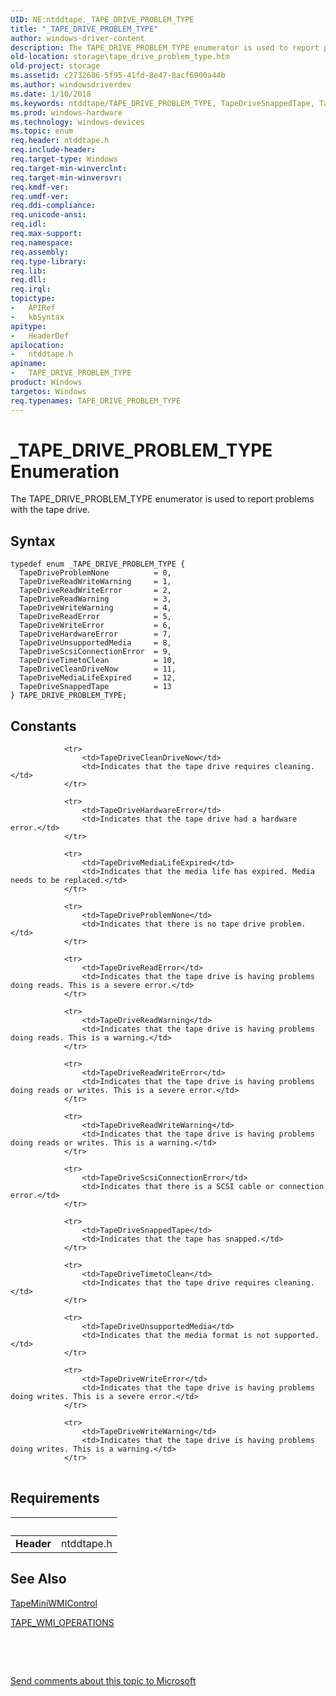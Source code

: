 ```yaml
---
UID: NE:ntddtape._TAPE_DRIVE_PROBLEM_TYPE
title: "_TAPE_DRIVE_PROBLEM_TYPE"
author: windows-driver-content
description: The TAPE_DRIVE_PROBLEM_TYPE enumerator is used to report problems with the tape drive.
old-location: storage\tape_drive_problem_type.htm
old-project: storage
ms.assetid: c2732686-5f95-41fd-8e47-8acf6900a44b
ms.author: windowsdriverdev
ms.date: 1/10/2018
ms.keywords: ntddtape/TAPE_DRIVE_PROBLEM_TYPE, TapeDriveSnappedTape, TapeDriveReadWriteError, TapeDriveReadError, TAPE_DRIVE_PROBLEM_TYPE, TapeDriveHardwareError, structs-tape_e5fef478-5c62-4cbf-adc1-8f0cc6eabb8e.xml, TapeDriveWriteWarning, ntddtape/TapeDriveMediaLifeExpired, ntddtape/TapeDriveSnappedTape, storage.tape_drive_problem_type, TAPE_DRIVE_PROBLEM_TYPE enumeration [Storage Devices], ntddtape/TapeDriveTimetoClean, TapeDriveTimetoClean, TapeDriveProblemNone, TapeDriveReadWriteWarning, TapeDriveScsiConnectionError, ntddtape/TapeDriveReadWarning, ntddtape/TapeDriveUnsupportedMedia, ntddtape/TapeDriveReadError, ntddtape/TapeDriveScsiConnectionError, ntddtape/TapeDriveCleanDriveNow, _TAPE_DRIVE_PROBLEM_TYPE, ntddtape/TapeDriveReadWriteWarning, ntddtape/TapeDriveHardwareError, TapeDriveReadWarning, ntddtape/TapeDriveWriteWarning, TapeDriveCleanDriveNow, ntddtape/TapeDriveProblemNone, TapeDriveUnsupportedMedia, ntddtape/TapeDriveReadWriteError, ntddtape/TapeDriveWriteError, TapeDriveWriteError, TapeDriveMediaLifeExpired
ms.prod: windows-hardware
ms.technology: windows-devices
ms.topic: enum
req.header: ntddtape.h
req.include-header: 
req.target-type: Windows
req.target-min-winverclnt: 
req.target-min-winversvr: 
req.kmdf-ver: 
req.umdf-ver: 
req.ddi-compliance: 
req.unicode-ansi: 
req.idl: 
req.max-support: 
req.namespace: 
req.assembly: 
req.type-library: 
req.lib: 
req.dll: 
req.irql: 
topictype:
-	APIRef
-	kbSyntax
apitype:
-	HeaderDef
apilocation:
-	ntddtape.h
apiname:
-	TAPE_DRIVE_PROBLEM_TYPE
product: Windows
targetos: Windows
req.typenames: TAPE_DRIVE_PROBLEM_TYPE
---
```


# _TAPE_DRIVE_PROBLEM_TYPE Enumeration
The TAPE_DRIVE_PROBLEM_TYPE enumerator is used to report problems with the tape drive.

## Syntax
````
typedef enum _TAPE_DRIVE_PROBLEM_TYPE { 
  TapeDriveProblemNone          = 0,
  TapeDriveReadWriteWarning     = 1,
  TapeDriveReadWriteError       = 2,
  TapeDriveReadWarning          = 3,
  TapeDriveWriteWarning         = 4,
  TapeDriveReadError            = 5,
  TapeDriveWriteError           = 6,
  TapeDriveHardwareError        = 7,
  TapeDriveUnsupportedMedia     = 8,
  TapeDriveScsiConnectionError  = 9,
  TapeDriveTimetoClean          = 10,
  TapeDriveCleanDriveNow        = 11,
  TapeDriveMediaLifeExpired     = 12,
  TapeDriveSnappedTape          = 13
} TAPE_DRIVE_PROBLEM_TYPE;
````

## Constants

<table>
            
                <tr>
                    <td>TapeDriveCleanDriveNow</td>
                    <td>Indicates that the tape drive requires cleaning.</td>
                </tr>
            
                <tr>
                    <td>TapeDriveHardwareError</td>
                    <td>Indicates that the tape drive had a hardware error.</td>
                </tr>
            
                <tr>
                    <td>TapeDriveMediaLifeExpired</td>
                    <td>Indicates that the media life has expired. Media needs to be replaced.</td>
                </tr>
            
                <tr>
                    <td>TapeDriveProblemNone</td>
                    <td>Indicates that there is no tape drive problem.</td>
                </tr>
            
                <tr>
                    <td>TapeDriveReadError</td>
                    <td>Indicates that the tape drive is having problems doing reads. This is a severe error.</td>
                </tr>
            
                <tr>
                    <td>TapeDriveReadWarning</td>
                    <td>Indicates that the tape drive is having problems doing reads. This is a warning.</td>
                </tr>
            
                <tr>
                    <td>TapeDriveReadWriteError</td>
                    <td>Indicates that the tape drive is having problems doing reads or writes. This is a severe error.</td>
                </tr>
            
                <tr>
                    <td>TapeDriveReadWriteWarning</td>
                    <td>Indicates that the tape drive is having problems doing reads or writes. This is a warning.</td>
                </tr>
            
                <tr>
                    <td>TapeDriveScsiConnectionError</td>
                    <td>Indicates that there is a SCSI cable or connection error.</td>
                </tr>
            
                <tr>
                    <td>TapeDriveSnappedTape</td>
                    <td>Indicates that the tape has snapped.</td>
                </tr>
            
                <tr>
                    <td>TapeDriveTimetoClean</td>
                    <td>Indicates that the tape drive requires cleaning.</td>
                </tr>
            
                <tr>
                    <td>TapeDriveUnsupportedMedia</td>
                    <td>Indicates that the media format is not supported.</td>
                </tr>
            
                <tr>
                    <td>TapeDriveWriteError</td>
                    <td>Indicates that the tape drive is having problems doing writes. This is a severe error.</td>
                </tr>
            
                <tr>
                    <td>TapeDriveWriteWarning</td>
                    <td>Indicates that the tape drive is having problems doing writes. This is a warning.</td>
                </tr>
</table>


## Requirements
| &nbsp; | &nbsp; |
| ---- |:---- |
| **Header** | ntddtape.h |

## See Also

<a href="https://msdn.microsoft.com/library/windows/hardware/ff567957">TapeMiniWMIControl</a>



<a href="..\ntddtape\ns-ntddtape-_tape_wmi_operations.md">TAPE_WMI_OPERATIONS</a>



 

 

<a href="mailto:wsddocfb@microsoft.com?subject=Documentation%20feedback [storage\storage]:%20TAPE_DRIVE_PROBLEM_TYPE enumeration%20 RELEASE:%20(1/10/2018)&amp;body=%0A%0APRIVACY STATEMENT%0A%0AWe use your feedback to improve the documentation. We don't use your email address for any other purpose, and we'll remove your email address from our system after the issue that you're reporting is fixed. While we're working to fix this issue, we might send you an email message to ask for more info. Later, we might also send you an email message to let you know that we've addressed your feedback.%0A%0AFor more info about Microsoft's privacy policy, see http://privacy.microsoft.com/en-us/default.aspx." title="Send comments about this topic to Microsoft">Send comments about this topic to Microsoft</a>